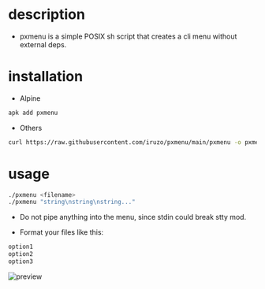 # description

- pxmenu is a simple POSIX sh script that creates a cli menu without external deps.

# installation

- Alpine
```sh
apk add pxmenu
```
- Others
```sh
curl https://raw.githubusercontent.com/iruzo/pxmenu/main/pxmenu -o pxmenu
```

# usage

```sh
./pxmenu <filename>
./pxmenu "string\nstring\nstring..."
```

- Do not pipe anything into the menu, since stdin could break stty mod.

- Format your files like this:

```sh
option1
option2
option3
```

![preview](https://raw.githubusercontent.com/iruzo/pxmenu/main/assets/preview.gif)
